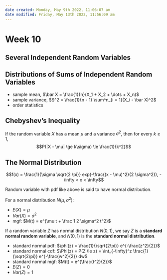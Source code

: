 ```yaml
---
date created: Monday, May 9th 2022, 11:06:07 am
date modified: Friday, May 13th 2022, 11:56:09 am
---
```


# Week 10

## Several Independent Random Variables

## Distributions of Sums of Independent Random Variables

- sample mean, $\bar X = \frac{1}{n}(X_1 + X_2 + \dots + X_n)$
- sample variance, $S^2 = \frac{1}{n - 1} \sum^n_{i = 1}(X_i - \bar X)^2$
- order statistics

## Chebyshev’s Inequality

If the random variable $X$ has a mean $\mu$ and a variance $\sigma^2$, then for every $k \ge 1$, $$P(|X - \mu| \ge k\sigma) \le \frac{1}{k^2}$$

## The Normal Distribution

$$f(x) = \frac{1}{\sigma \sqrt{2 \pi}} exp(-\frac{(x - \mu)^2}{2 \sigma^2}), -\infty < x < \infty$$

Random variable with pdf like above is said to have normal distribution.

For a normal distribution $N(\mu, \sigma^2)$:

- $E(X) = \mu$
- $Var(X) = \sigma^2$
- mgf: $M(t) = e^{\mu t + \frac 1 2 \sigma^2 t^2}$

If a random variable $Z$ has normal distribution $N(0, 1)$, we say $Z$ is a **standard normal random variable**, and $N(0, 1)$ is the **standard normal distribution**.

- standard normal pdf: $\phi(z) = \frac{1}{\sqrt{2\pi}} e^{-\frac{z^2}{2}}$
- standard normal cdf: $\Phi(z) = P(Z \le z) = \int_{-\infty}^z \frac{1}{\sqrt{2\pi}} e^{-\frac{w^2}{2}} dw$
- standard normal mgf: $M(t) = e^{\frac{t^2}{2}}$
- $E(Z) = 0$
- $Var(Z) = 1$
